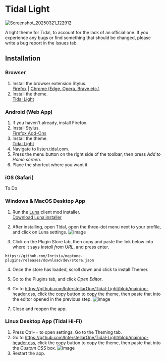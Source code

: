 # Tidal Light
![Screenshot_20250321_122912](https://github.com/user-attachments/assets/5353aef2-521b-4e1e-b9fc-b40adc4389cb)


A light theme for Tidal, to account for the lack of an official one. If you experience any bugs or find something that should be changed, please write a bug report in the Issues tab.

## Installation
### Browser
1. Install the browser extension Stylus. \
[Firefox](https://addons.mozilla.org/en-CA/firefox/addon/styl-us/) | [Chrome (Edge, Opera, Brave etc.)](https://chromewebstore.google.com/detail/stylus/clngdbkpkpeebahjckkjfobafhncgmne)
2. Install the theme. \
   [Tidal Light](https://userstyles.world/style/21068/tidal-light)

### Android (Web App)
1. If you haven't already, install Firefox.
2. Install Stylus.\
   [Firefox Add-Ons](https://addons.mozilla.org/en-CA/android/addon/styl-us/)
3. Install the theme. \
   [Tidal Light](https://userstyles.world/style/21068/tidal-light)
4. Navigate to listen.tidal.com.
5. Press the menu button on the right side of the toolbar, then press *Add to Home screen*.
6. Place the shortcut where you want it.

### iOS (Safari)
To Do

### Windows & MacOS Desktop App

1. Run the [Luna](https://github.com/Inrixia/TidaLuna) client mod installer. \
[Download Luna installer](https://github.com/jxnxsdev/TidaLuna-Installer/releases)
2. After installing, open Tidal, open the three-dot menu next to your profile, and click on Luna settings.
   ![image](https://github.com/user-attachments/assets/fb9ca55a-644c-478e-bfe2-b02ebf53569c)

3. Click on the Plugin Store tab, then copy and paste the link below into where it says _Install from URL_, and press enter.
```
https://github.com/Inrixia/neptune-plugins/releases/download/dev/store.json
```
4. Once the store has loaded, scroll down and click to install Themer.
5. Go to the Plugins tab, and click *Open Editor*.
6. Go to https://github.com/InterstellarOne/Tidal-Light/blob/main/no-header.css, click the copy button to copy the theme, then paste that into the editor opened in the previous step.
![image](https://github.com/user-attachments/assets/7f37ba29-8cc5-4268-940b-b38daf636213)

7. Close and reopen the app.

### Linux Desktop App (Tidal Hi-Fi)
1. Press Ctrl+= to open settings. Go to the Theming tab.
2. Go to https://github.com/InterstellarOne/Tidal-Light/blob/main/no-header.css, click the copy button to copy the theme, then paste that into the _Custom CSS_ box.
![image](https://github.com/user-attachments/assets/7f37ba29-8cc5-4268-940b-b38daf636213)
3. Restart the app.

